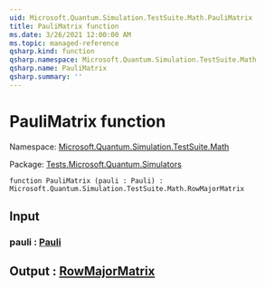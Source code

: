 ```yaml
---
uid: Microsoft.Quantum.Simulation.TestSuite.Math.PauliMatrix
title: PauliMatrix function
ms.date: 3/26/2021 12:00:00 AM
ms.topic: managed-reference
qsharp.kind: function
qsharp.namespace: Microsoft.Quantum.Simulation.TestSuite.Math
qsharp.name: PauliMatrix
qsharp.summary: ''
---
```


# PauliMatrix function

Namespace: [Microsoft.Quantum.Simulation.TestSuite.Math](xref:Microsoft.Quantum.Simulation.TestSuite.Math)

Package: [Tests.Microsoft.Quantum.Simulators](https://nuget.org/packages/Tests.Microsoft.Quantum.Simulators)




```qsharp
function PauliMatrix (pauli : Pauli) : Microsoft.Quantum.Simulation.TestSuite.Math.RowMajorMatrix
```


## Input

### pauli : [Pauli](xref:microsoft.quantum.lang-ref.pauli)





## Output : [RowMajorMatrix](xref:Microsoft.Quantum.Simulation.TestSuite.Math.RowMajorMatrix)

